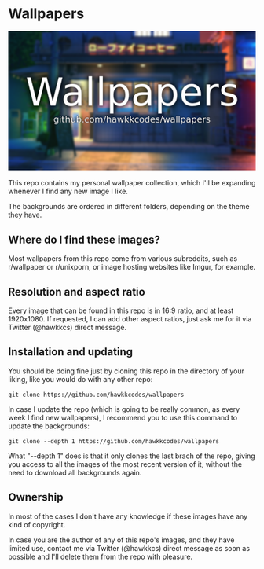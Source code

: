# Wallpapers
![](readmephoto.png)

This repo contains my personal wallpaper collection, which I'll be expanding whenever I find any new image I like.

The backgrounds are ordered in different folders, depending on the theme they have.

## Where do I find these images?
Most wallpapers from this repo come from various subreddits, such as r/wallpaper or r/unixporn, or image hosting websites like Imgur, for example.

## Resolution and aspect ratio
Every image that can be found in this repo is in 16:9 ratio, and at least 1920x1080. If requested, I can add other aspect ratios, just ask me for it via Twitter (@hawkkcs) direct message.

## Installation and updating
You should be doing fine just by cloning this repo in the directory of your liking, like you would do with any other repo:
```
git clone https://github.com/hawkkcodes/wallpapers
```

In case I update the repo (which is going to be really common, as every week I find new wallpapers), I recommend you to use this command to update the backgrounds:
```
git clone --depth 1 https://github.com/hawkkcodes/wallpapers
```

What "--depth 1" does is that it only clones the last brach of the repo, giving you access to all the images of the most recent version of it, without the need to download all backgrounds again.


## Ownership
In most of the cases I don't have any knowledge if these images have any kind of copyright.

In case you are the author of any of this repo's images, and they have limited use, contact me via Twitter (@hawkkcs) direct message as soon as possible and I'll delete them from the repo with pleasure.


